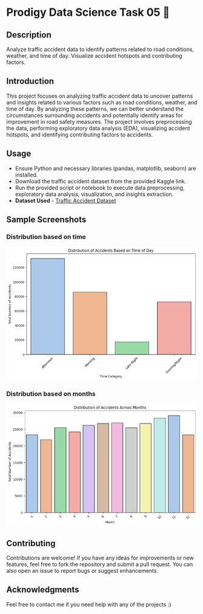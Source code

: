 # Prodigy Data Science Task 05 📝


## Description

Analyze traffic accident data to identify patterns related to road conditions, weather, and time of day. Visualize accident hotspots and contributing factors.


## Introduction

This project focuses on analyzing traffic accident data to uncover patterns and insights related to various factors such as road conditions, weather, and time of day. By analyzing these patterns, we can better understand the circumstances surrounding accidents and potentially identify areas for improvement in road safety measures. The project involves preprocessing the data, performing exploratory data analysis (EDA), visualizing accident hotspots, and identifying contributing factors to accidents.


## Usage

- Ensure Python and necessary libraries (pandas, matplotlib, seaborn) are installed.
- Download the traffic accident dataset from the provided Kaggle link.
- Run the provided script or notebook to execute data preprocessing, exploratory data analysis, visualization, and insights extraction.
- **Dataset Used** - [Traffic Accident Dataset](https://www.kaggle.com/datasets/saurabhshahane/road-traffic-accidents)


## Sample Screenshots

### Distribution based on time

![Time](https://github.com/kunal9960/PRODIGY_DS_05/blob/master/Time%20Category.png)

### Distribution based on months

![Month](https://github.com/kunal9960/PRODIGY_DS_05/blob/master/Month%20Category.png)


## Contributing

Contributions are welcome! If you have any ideas for improvements or new features, feel free to fork the repository and submit a pull request. You can also open an issue to report bugs or suggest enhancements.


## Acknowledgments

Feel free to contact me if you need help with any of the projects :)
